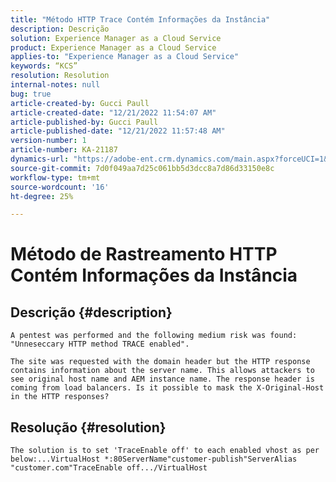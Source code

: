 ```yaml
---
title: "Método HTTP Trace Contém Informações da Instância"
description: Descrição
solution: Experience Manager as a Cloud Service
product: Experience Manager as a Cloud Service
applies-to: "Experience Manager as a Cloud Service"
keywords: “KCS”
resolution: Resolution
internal-notes: null
bug: true
article-created-by: Gucci Paull
article-created-date: "12/21/2022 11:54:07 AM"
article-published-by: Gucci Paull
article-published-date: "12/21/2022 11:57:48 AM"
version-number: 1
article-number: KA-21187
dynamics-url: "https://adobe-ent.crm.dynamics.com/main.aspx?forceUCI=1&pagetype=entityrecord&etn=knowledgearticle&id=7ddcbc24-2681-ed11-81ac-6045bd006704"
source-git-commit: 7d0f049aa7d25c061bb5d3dcc8a7d86d33150e8c
workflow-type: tm+mt
source-wordcount: '16'
ht-degree: 25%

---
```


# Método de Rastreamento HTTP Contém Informações da Instância

## Descrição {#description}





```
A pentest was performed and the following medium risk was found: "Unneseccary HTTP method TRACE enabled".

The site was requested with the domain header but the HTTP response contains information about the server name. This allows attackers to see original host name and AEM instance name. The response header is coming from load balancers. Is it possible to mask the X-Original-Host in the HTTP responses?
```



## Resolução {#resolution}





```
The solution is to set 'TraceEnable off' to each enabled vhost as per below:...VirtualHost *:80ServerName"customer-publish"ServerAlias "customer.com"TraceEnable off.../VirtualHost
```

